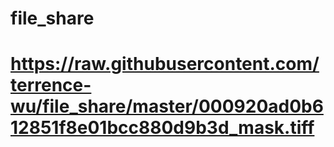 # file_share
# https://raw.githubusercontent.com/terrence-wu/file_share/master/000920ad0b612851f8e01bcc880d9b3d_mask.tiff
